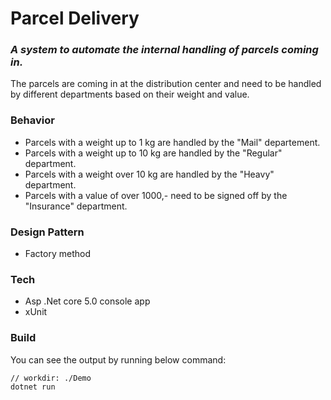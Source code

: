 # Parcel Delivery
### _A system to automate the internal handling of parcels coming in._
The parcels are coming in at the distribution center and need to be handled by different departments based on their weight and value. 
### Behavior
- Parcels with a weight up to 1 kg are handled by the "Mail" departement.
- Parcels with a weight up to 10 kg are handled by the "Regular" department.
- Parcels with a weight over 10 kg are handled by the "Heavy" department.
- Parcels with a value of over 1000,- need to be signed off by the "Insurance" department.

### Design Pattern

- Factory method


### Tech

- Asp .Net core 5.0 console app
- xUnit

### Build

You can see the output by running below command:

```
// workdir: ./Demo
dotnet run
```


